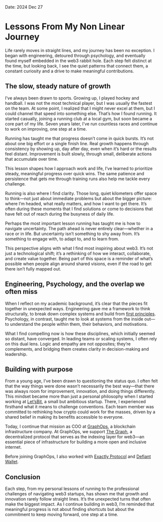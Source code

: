 Date: 2024 Dec 27
# Lessons From My Non Linear Journey

Life rarely moves in straight lines, and my journey has been no exception. I began with engineering, detoured through psychology, and eventually found myself embedded in the web3 rabbit hole. Each step felt distinct at the time, but looking back, I see the quiet patterns that connect them, a constant curiosity and a drive to make meaningful contributions.

## The slow, steady nature of growth

I’ve always been drawn to sports. Growing up, I played hockey and handball. I was not the most technical player, but I was usually the fastest on the team. At some point, I realized that I might never excel at them, but I could channel that speed into something else. That’s how I found running. It started casually, joining a running club at a local gym, but soon became a core part of my life. Seven years later, I’ve run countless races and continue to work on improving, one step at a time.

Running has taught me that progress doesn’t come in quick bursts. It’s not about one big effort or a single finish line. Real growth happens through consistency by showing up, day after day, even when it’s hard or the results feel distant. Improvement is built slowly, through small, deliberate actions that accumulate over time.

This lesson shapes how I approach work and life, I’ve learned to prioritize steady, meaningful progress over quick wins. The same patience and persistence that gets me through training runs also help me tackle every challenge.

Running is also where I find clarity. Those long, quiet kilometers offer space to think—not just about immediate problems but about the bigger picture: where I’m headed, what really matters, and how I want to get there. It’s often during these moments that I find solutions or come to decisions that have felt out of reach during the busyness of daily life.

Perhaps the most important lesson running has taught me is how to navigate uncertainty. The path ahead is never entirely clear—whether in a race or in life. But uncertainty isn’t something to shy away from. It’s something to engage with, to adapt to, and to learn from.

This perspective aligns with what I find most inspiring about web3. It’s not just a technological shift; it’s a rethinking of how we interact, collaborate, and create value together. Being part of this space is a reminder of what’s possible when people align around shared visions, even if the road to get there isn’t fully mapped out.

## Engineering, Psychology, and the overlap we often miss

When I reflect on my academic background, it’s clear that the pieces fit together in unexpected ways. Engineering gave me a framework to think structurally, to break down complex systems and build from [first principles](https://en.wikipedia.org/wiki/First_principle). Psychology, in contrast, taught me to look at systems from the inside out—to understand the people within them, their behaviors, and motivations.

What I find compelling now is how these disciplines, which initially seemed so distant, have converged. In leading teams or scaling systems, I often rely on this dual lens. Logic and empathy are not opposites; they’re complements, and bridging them creates clarity in decision-making and leadership.

## Building with purpose

From a young age, I’ve been drawn to questioning the status quo. I often felt that the way things were done wasn’t necessarily the best way—that there was always room for improvement, innovation, and doing things differently. This mindset became more than just a personal philosophy when I started working at [Let’sBit](https://letsbit.io), a small but ambitious startup. There, I experienced firsthand what it means to challenge conventions. Each team member was committed to rethinking how crypto could work for the masses, driven by a shared belief in making its benefits accessible to everyone.

Today, I continue that mission as COO at [GraphOps](https://graphops.xyz), a blockchain infrastructure company. At GraphOps, we support [The Graph](https://thegraph.com), a decentralized protocol that serves as the indexing layer for web3—an essential piece of infrastructure for building a more open and inclusive internet.

Before joining GraphOps, I also worked with [Exactly Protocol](https://exact.ly) and [Defiant Wallet](https://defiantapp.tech/en).

## Conclusion
Each step, from my personal lessons of running to the professional challenges of navigating web3 startups, has shown me that growth and innovation rarely follow straight lines. It’s the unexpected turns that often make the biggest impact. As I continue building in web3, I’m reminded that meaningful progress is not about finding shortcuts but about the commitment to keep moving forward, one step at a time. 
